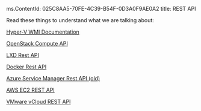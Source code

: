 ms.ContentId: 025C8AA5-70FE-4C39-B54F-0D3A0F9AE0A2 
title: REST API

Read these things to understand what we are talking about:

[Hyper-V WMI Documentation](http://bit.ly/1E8yZjI) 

[OpenStack Compute API](http://developer.openstack.org/api-ref-compute-v2.html)

[LXD Rest API](https://github.com/lxc/lxd/blob/master/specs/rest-api.md) 

[Docker Rest API](http://docs.docker.com/reference/api/docker_remote_api/)

[Azure Service Manager Rest API (old)](https://msdn.microsoft.com/en-us/library/azure/jj157206.aspx)

[AWS EC2 REST API](http://docs.aws.amazon.com/AWSEC2/latest/APIReference/OperationList-query.html)

[VMware vCloud REST API](http://pubs.vmware.com/vcloud-api-1-5/wwhelp/wwhimpl/js/html/wwhelp.htm#href=api_prog/GUID-DD7395C3-C69F-41FE-A768-9DC06CDD86AF.1.1.html)